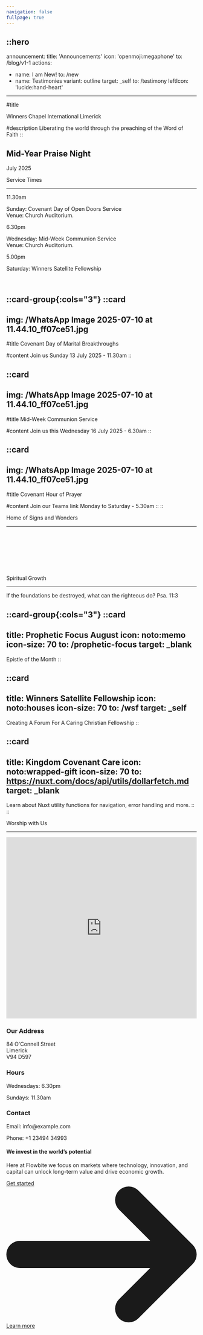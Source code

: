 ```yaml
---
navigation: false
fullpage: true
---
```



::hero
---
announcement:
  title: 'Announcements'
  icon: 'openmoji:megaphone'
  to: /blog/v1-1
actions:
  - name: I am New!
    to: /new
  - name: Testimonies
    variant: outline
    target: _self
    to: /testimony
    leftIcon: 'lucide:hand-heart'
---

#title

<span class="font-black text-5xl lg:text-7xl bg-gradient-to-r from-indigo-400 to-pink-600 bg-clip-text text-transparent">Winners Chapel International Limerick</span>


#description
<span class="bg-gray-600 bg-clip-text text-transparent font-bold">Liberating the world through the preaching of the Word of Faith</span>
::


<!-- Hero -->
  <div class="px-4 sm:px-6 lg:px-8">
    <div class="h-120 md:h-[80dvh] flex flex-col bg-[url('/20250705_193525.jpg')] bg-cover bg-center bg-no-repeat rounded-2xl shadow-2xl filter saturate-1 -m-2 rounded-xl bg-gray-900/5 p-2 ring-1 ring-inset ring-gray-900/10 lg:-m-4 lg:rounded-2xl lg:p-4">
      <div class="mt-auto w-2/3 md:max-w-lg ps-5 pb-5 md:ps-10 md:pb-10">
        <div class="absolute left-4 right-4 bottom-4 rounded-xl bg-white backdrop-blur-sm shadow-2xl translate-y-16 text-center p-6">
    <h2 class="text-xl font-large mb-2">Mid-Year Praise Night</h2>
    <p class="mb-0">July 2025</p>
  </div>
      </div>
    </div>
  </div>
  <!-- End Hero -->



  <section class="relative overflow-hidden bg-white py-12 sm:py-16 lg:py-20 filter">
    <div class="absolute h-72 w-72 scale-125 -right-8 -bottom-10">
      <div class="absolute h-60 w-60 rounded-2xl border-4 border-rose-600"></div>
      <div class="absolute h-60 w-60 translate-x-3 translate-y-3 rounded-2xl border-4 border-rose-600"></div>
      <div class="absolute h-60 w-60 translate-x-6 translate-y-6 rounded-2xl border-4 border-rose-600"></div>
    </div>
    <div class="mx-auto px-4 sm:px-6 lg:px-8">
      <div class="sm:text-center">
        <span class="text-3xl font-extrabold text-gray-600 sm:text-4xl xl:text-5xl bg-rose-600 bg-clip-text text-transparent">
          Service Times
        </span>
        <hr class="mt-4 h-1.5 w-32 border-none bg-rose-600 sm:mx-auto sm:mt-8" />
      </div>

  <div class="mx-auto mt-20 grid max-w-screen-lg grid-cols-1 gap-x-8 gap-y-12 text-center sm:text-left md:grid-cols-3">
        <div class="backdrop-blur-lg relative mb-3 rounded-3xl border bg-white/70 px-12 py-10 text-left shadow xl:px-12">
          <p class="relative text-5xl font-black text-center text-rose-600">11.30am</p>
          <p class="relative mt-5 text-center font-bold text-gray-600">Sunday: Covenant Day of Open Doors Service <br> Venue: Church Auditorium.</p>
        </div>

  <div class="backdrop-blur-lg relative mb-3 rounded-3xl border bg-white/70 px-12 py-10 text-left shadow xl:px-12">
          <p class="relative text-5xl font-black text-center text-rose-600">6.30pm</p>
          <p class="relative mt-5 text-center font-bold text-gray-600">Wednesday: Mid-Week Communion Service <br> Venue: Church Auditorium.</p>
        </div>

  <div class="backdrop-blur-lg relative mb-3 rounded-3xl border bg-white/70 px-12 py-10 text-left shadow xl:px-12">
          <p class="relative m-0 text-5xl font-black text-center text-rose-600">5.00pm</p>
          <p class="relative mt-5 text-center font-bold text-gray-600">Saturday: Winners Satellite Fellowship</p>
        </div>
      </div>
    </div>
  </section>


<br>

::card-group{:cols="3"}
  ::card
  ---
  img: /WhatsApp Image 2025-07-10 at 11.44.10_ff07ce51.jpg
  ---
  #title
  Covenant Day of Marital Breakthroughs

  #content
  Join us Sunday 13 July 2025 - 11.30am
  ::


  ::card
  ---
  img: /WhatsApp Image 2025-07-10 at 11.44.10_ff07ce51.jpg
  ---
  #title
  Mid-Week Communion Service

  #content
  Join us this Wednesday 16 July 2025 - 6.30am
  ::

  ::card
  ---
  img: /WhatsApp Image 2025-07-10 at 11.44.10_ff07ce51.jpg
  ---
  #title
  Covenant Hour of Prayer

  #content
  Join our Teams link Monday to Saturday - 5.30am
  ::
::  




<section
  class="ezy__featured46 light py-14 md:py-24 bg-white dark:bg-[#0b1727] text-zinc-900 dark:text-white relative overflow-hidden z-10"
>
  <div class="container px-4 mx-auto">
    <div class="sm:text-center">
        <span class="text-3xl font-extrabold text-gray-600 sm:text-4xl xl:text-5xl bg-rose-600 bg-clip-text text-transparent">
          Home of Signs and Wonders
        </span>
        <hr class="mt-4 h-1.5 w-32 border-none bg-rose-600 sm:mx-auto sm:mt-8" />
        <p class="text-lg opacity-80 leading-7">
          <span class="text-rose-600 font-bold"></span>
        </p>
      </div>
    </div>




<section class="bg-white">
	<div class="py-4 px-2 mx-auto max-w-screen-xl sm:py-4 lg:px-6">
		<div class="grid grid-cols-1 sm:grid-cols-2 md:grid-cols-5 gap-4 h-full">
			<div class="col-span-2 sm:col-span-1 md:col-span-2 bg-gray-50 h-auto md:h-full flex flex-col">
				<a href="" class="group relative flex flex-col overflow-hidden rounded-xl shadow-xl px-4 pb-4 pt-40 flex-grow">
					<img src="/WhatsApp Image 2025-07-06 at 14.23.55_8e3c71a4.jpg" alt="" class="absolute inset-0 h-full w-full object-cover group-hover:scale-105 transition-transform duration-500 ease-in-out">
					<div class="absolute inset-0 bg-gradient-to-b from-gray-900/25 to-gray-900/5"></div>
					<h3 class="z-10 text-2xl font-medium text-white absolute top-0 left-0 p-4 xs:text-xl md:text-3xl"></h3>
				</a>
			</div>
			<div class="col-span-2 sm:col-span-1 md:col-span-2 bg-stone-50">
				<a href="" class="group relative flex flex-col overflow-hidden rounded-xl shadow-xl px-4 pb-4 pt-40 mb-4">
					<img src="/WhatsApp Image 2025-07-06 at 14.23.53_fd680873.jpg" alt="" class="absolute inset-0 h-full w-full object-cover group-hover:scale-105 transition-transform duration-500 ease-in-out">
					<div class="absolute inset-0 bg-gradient-to-b from-gray-900/25 to-gray-900/5"></div>
					<h3 class="z-10 text-2xl font-medium text-white absolute top-0 left-0 p-4 xs:text-xl md:text-3xl"></h3>
				</a>
				<div class="grid gap-4 grid-cols-2 sm:grid-cols-2 lg:grid-cols-2">
					<a href="" class="group relative flex flex-col overflow-hidden rounded-xl shadow-xl px-4 pb-4 pt-40">
						<img src="/WhatsApp Image 2025-07-06 at 14.26.51_55bea7ae.jpg" alt="" class="absolute inset-0 h-full w-full object-cover group-hover:scale-105 transition-transform duration-500 ease-in-out">
						<div class="absolute inset-0 bg-gradient-to-b from-gray-900/25 to-gray-900/5"></div>
						<h3 class="z-10 text-2xl font-medium text-white absolute top-0 left-0 p-4 xs:text-xl md:text-3xl"></h3>
					</a>
					<a href="" class="group relative flex flex-col overflow-hidden rounded-xl shadow-xl px-4 pb-4 pt-40">
						<img src="/IMG-20240919-WA0006.jpg" alt="" class="absolute inset-0 h-full w-full object-cover group-hover:scale-105 transition-transform duration-500 ease-in-out">
						<div class="absolute inset-0 bg-gradient-to-b from-gray-900/25 to-gray-900/5"></div>
						<h3 class="z-10 text-2xl font-medium text-white absolute top-0 left-0 p-4 xs:text-xl md:text-3xl"></h3>
					</a>
				</div>
			</div>
			<div class="col-span-2 sm:col-span-1 md:col-span-1 bg-sky-50 h-auto md:h-full flex flex-col">
				<a href="" class="group relative flex flex-col overflow-hidden rounded-xl shadow-xl px-4 pb-4 pt-40 flex-grow">
					<img src="/20250705_191624.jpg" alt="" class="absolute inset-0 h-full w-full object-cover group-hover:scale-105 transition-transform duration-500 ease-in-out">
					<div class="absolute inset-0 bg-gradient-to-b from-gray-900/25 to-gray-900/5"></div>
					<h3 class="z-10 text-2xl font-medium text-white absolute top-0 left-0 p-4 xs:text-xl md:text-3xl"></h3>
				</a>
			</div>
		</div>
	</div>
</section>

  


<section class="py-24">
        <div class="mx-auto max-w-7xl px-4 sm:px-6 lg:px-8">
            <div class="sm:text-center">
        <span class="text-3xl font-extrabold text-gray-600 sm:text-4xl xl:text-5xl bg-rose-600 bg-clip-text text-transparent">
          Spiritual Growth
        </span>
        <hr class="mt-4 h-1.5 w-32 border-none bg-rose-600 sm:mx-auto sm:mt-8" />
                    <p> If the foundations be destroyed, what can the righteous do? Psa. 11:3
                </p>
            </div></div>


::card-group{:cols="3"}
  ::card
  ---
  title: Prophetic Focus August
  icon: noto:memo
  icon-size: 70 
  to: /prophetic-focus
  target: _blank
  ---
  Epistle of the Month
  ::

  ::card
  ---
  title: Winners Satellite Fellowship
  icon: noto:houses
  icon-size: 70 
  to: /wsf
  target: _self
  ---
  Creating A Forum For A Caring Christian Fellowship
  ::

  ::card
  ---
  title: Kingdom Covenant Care
  icon: noto:wrapped-gift
  icon-size: 70
  to: https://nuxt.com/docs/api/utils/dollarfetch.md
  target: _blank
  ---
  Learn about Nuxt utility functions for navigation, error handling and more.
  ::
::
                                            


<div class="bg-white">
    <div class="max-w-7xl mx-auto py-16 px-4 sm:px-6 lg:py-20 lg:px-8">
        <div class="max-w-2xl lg:max-w-4xl mx-auto text-center">
            <span class="text-3xl font-extrabold text-gray-600 sm:text-4xl xl:text-5xl bg-rose-600 bg-clip-text text-transparent">Worship with Us</span>
        </div>
<hr class="mt-4 h-1.5 w-32 border-none bg-rose-600 sm:mx-auto sm:mt-8" />
        <div class="mt-16 lg:mt-20">
            <div class="grid grid-cols-1 md:grid-cols-2 gap-8">
                <div class="rounded-xl shadow-xl overflow-hidden">
                    <iframe
                        src="https://www.google.com/maps/embed?pb=!1m14!1m8!1m3!1d19359.921860543483!2d-8.63089!3d52.660154!3m2!1i1024!2i768!4f13.1!3m3!1m2!1s0x485b5c63917759ed%3A0x701125369c33f748!2s84%20O&#39;Connell%20St%2C%20Prior&#39;s-Land%2C%20Limerick%2C%20V94%20D597%2C%20Ireland!5e0!3m2!1sen!2sus!4v1752178444253!5m2!1sen!2sus"
                        width="100%" height="480" style="border:0;" allowfullscreen="" loading="lazy"></iframe>
                </div>
                <div>
                    <div class="max-w-full mx-auto rounded-lg overflow-hidden">
                        <div class="px-6 py-4">
                            <h3 class="text-lg font-medium text-gray-900">Our Address</h3>
                            <p class="mt-1 text-gray-600">84 O'Connell Street <br> Limerick <br> V94 D597</p>
                        </div>
                        <div class="border-t border-gray-200 px-6 py-4">
                            <h3 class="text-lg font-medium text-gray-900">Hours</h3>
                            <p class="mt-1 text-gray-600">Wednesdays: 6.30pm</p>
                            <p class="mt-1 text-gray-600">Sundays: 11.30am</p>
                        </div>
                        <div class="border-t border-gray-200 px-6 py-4">
                            <h3 class="text-lg font-medium text-gray-900">Contact</h3>
                            <p class="mt-1 text-gray-600">Email: info@example.com</p>
                            <p class="mt-1 text-gray-600">Phone: +1 23494 34993</p>
                        </div>
                    </div>
                </div>
            </div>
        </div>
    </div>
 
 
 


<section class="bg-center bg-no-repeat bg-[url('/WhatsApp Image 2025-07-06 at 14.23.55_8e3c71a4.jpg')] bg-gray-700 bg-blend-multiply">
    <div class="px-4 mx-auto max-w-screen-xl text-center py-24 lg:py-56">
        <h1 class="mb-4 text-4xl font-extrabold tracking-tight leading-none text-white md:text-5xl lg:text-6xl">We invest in the world’s potential</h1>
        <p class="mb-8 text-lg font-normal text-gray-300 lg:text-xl sm:px-16 lg:px-48">Here at Flowbite we focus on markets where technology, innovation, and capital can unlock long-term value and drive economic growth.</p>
        <div class="flex flex-col space-y-4 sm:flex-row sm:justify-center sm:space-y-0">
            <a href="#" class="inline-flex justify-center items-center py-3 px-5 text-base font-medium text-center text-white rounded-lg bg-blue-700 hover:bg-blue-800 focus:ring-4 focus:ring-blue-300 dark:focus:ring-blue-900">
                Get started
                <svg class="w-3.5 h-3.5 ms-2 rtl:rotate-180" aria-hidden="true" xmlns="http://www.w3.org/2000/svg" fill="none" viewBox="0 0 14 10"><path stroke="currentColor" stroke-linecap="round" stroke-linejoin="round" stroke-width="2" d="M1 5h12m0 0L9 1m4 4L9 9"/>
</svg>
            </a>
            <a href="#" class="inline-flex justify-center hover:text-gray-900 items-center py-3 px-5 sm:ms-4 text-base font-medium text-center text-white rounded-lg border border-white hover:bg-gray-100 focus:ring-4 focus:ring-gray-400">
                Learn more
            </a>  
        </div>
    </div>
</section>

 